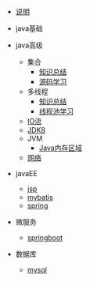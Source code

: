 * [说明]()
* java基础

* java高级
  * 集合
    * [知识总结](docs/javaSenior/collection/basis)
    * [源码学习](docs/javaSenior/collection/source)
  * 多线程
    * [知识总结](docs/javaSenior/concurrence/thread)
    * [线程池学习](docs/javaSenior/concurrence/threadPool)
  * [IO流](docs/javaSenior/ioStream)
  * [JDK8](docs/javaSenior/JDK8)
  * JVM
    * [Java内存区域](docs/javaSenior/JVM/memoryArea)
  * [网络](docs/javaSenior/network)
* javaEE
  * [jsp]()
  * [mybatis]()
  * [spring]()
* 微服务
  * [springboot]()
* 数据库
  * [mysql]()

